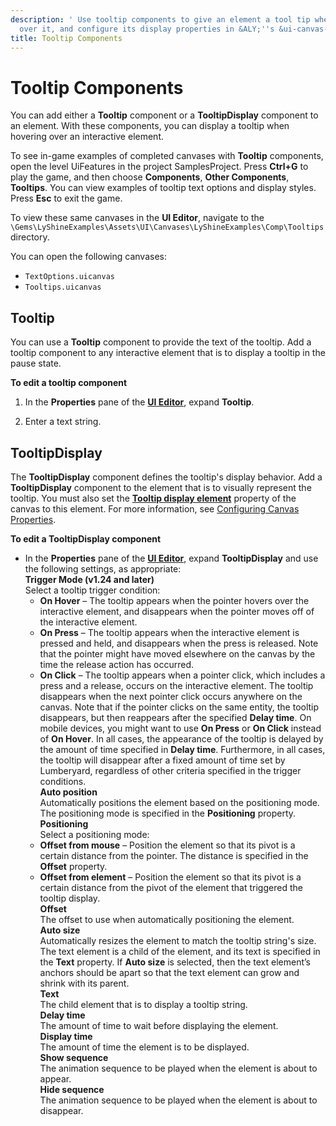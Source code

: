 ```yaml
---
description: ' Use tooltip components to give an element a tool tip when hovering
  over it, and configure its display properties in &ALY;''s &ui-canvas-editor;. '
title: Tooltip Components
---
```

# Tooltip Components<a name="ui-editor-components-tooltips"></a>

You can add either a **Tooltip** component or a **TooltipDisplay** component to an element\. With these components, you can display a tooltip when hovering over an interactive element\.

To see in\-game examples of completed canvases with **Tooltip** components, open the level UiFeatures in the project SamplesProject\. Press **Ctrl\+G** to play the game, and then choose **Components**, **Other Components**, **Tooltips**\. You can view examples of tooltip text options and display styles\. Press **Esc** to exit the game\.

To view these same canvases in the **UI Editor**, navigate to the `\Gems\LyShineExamples\Assets\UI\Canvases\LyShineExamples\Comp\Tooltips` directory\.

You can open the following canvases:
+ `TextOptions.uicanvas`
+ `Tooltips.uicanvas`

## Tooltip<a name="ui-editor-components-tooltips-tooltips"></a>

You can use a **Tooltip** component to provide the text of the tooltip\. Add a tooltip component to any interactive element that is to display a tooltip in the pause state\.

**To edit a tooltip component**

1. In the **Properties** pane of the [**UI Editor**](/docs/userguide/ui/editor/using.md), expand **Tooltip**\.

1. Enter a text string\.

## TooltipDisplay<a name="ui-editor-components-tooltipsdisplay"></a>

The **TooltipDisplay** component defines the tooltip's display behavior\. Add a **TooltipDisplay** component to the element that is to visually represent the tooltip\. You must also set the [**Tooltip display element**](ui-editor-canvas-properties.md#editor-properties-tooltips) property of the canvas to this element\. For more information, see [Configuring Canvas Properties](/docs/userguide/ui/editor/canvas-properties.md)\.

**To edit a TooltipDisplay component**
+ In the **Properties** pane of the [**UI Editor**](/docs/userguide/ui/editor/using.md), expand **TooltipDisplay** and use the following settings, as appropriate:  
**Trigger Mode \(v1\.24 and later\)**  
Select a tooltip trigger condition:  
  + **On Hover** – The tooltip appears when the pointer hovers over the interactive element, and disappears when the pointer moves off of the interactive element\.
  + **On Press** – The tooltip appears when the interactive element is pressed and held, and disappears when the press is released\. Note that the pointer might have moved elsewhere on the canvas by the time the release action has occurred\.
  + **On Click** – The tooltip appears when a pointer click, which includes a press and a release, occurs on the interactive element\. The tooltip disappears when the next pointer click occurs anywhere on the canvas\. Note that if the pointer clicks on the same entity, the tooltip disappears, but then reappears after the specified **Delay time**\.
On mobile devices, you might want to use **On Press** or **On Click** instead of **On Hover**\.
In all cases, the appearance of the tooltip is delayed by the amount of time specified in **Delay time**\. Furthermore, in all cases, the tooltip will disappear after a fixed amount of time set by Lumberyard, regardless of other criteria specified in the trigger conditions\.  
**Auto position**  
Automatically positions the element based on the positioning mode\. The positioning mode is specified in the **Positioning** property\.  
**Positioning**  
Select a positioning mode:  
  + **Offset from mouse** – Position the element so that its pivot is a certain distance from the pointer\. The distance is specified in the **Offset** property\.
  + **Offset from element** – Position the element so that its pivot is a certain distance from the pivot of the element that triggered the tooltip display\.  
**Offset**  
The offset to use when automatically positioning the element\.  
**Auto size**  
Automatically resizes the element to match the tooltip string's size\. The text element is a child of the element, and its text is specified in the **Text** property\. If **Auto size** is selected, then the text element’s anchors should be apart so that the text element can grow and shrink with its parent\.  
**Text**  
The child element that is to display a tooltip string\.  
**Delay time**  
The amount of time to wait before displaying the element\.  
**Display time**  
The amount of time the element is to be displayed\.  
**Show sequence**  
The animation sequence to be played when the element is about to appear\.  
**Hide sequence**  
The animation sequence to be played when the element is about to disappear\.